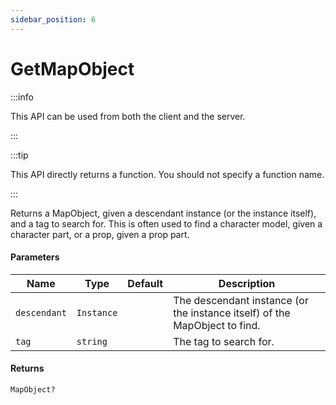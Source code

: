 ```yaml
---
sidebar_position: 6
---
```


# GetMapObject

:::info

This API can be used from both the client and the server.

:::

:::tip

This API directly returns a function. You should not specify a function name.

:::

Returns a MapObject, given a descendant instance (or the instance itself), and a tag to search for. This is often used to find a character model, given a character part, or a prop, given a prop part.

#### Parameters

| Name | Type | Default | Description |
| --- | --- | --- | --- |
| `descendant` | `Instance` | | The descendant instance (or the instance itself) of the MapObject to find. |
| `tag` | `string` | | The tag to search for. |

#### Returns
`MapObject?`